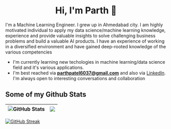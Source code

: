 <h1 align="center">Hi, I'm Parth 👋</h1>

<!--
**parth2901/parth2901** is a ✨ _special_ ✨ repository because its `README.md` (this file) appears on your GitHub profile.
-->

I'm a Machine Learning Engineer. I grew up in Ahmedabad city. I am highly motivated individual to apply my data science/machine learning knowledge, experience and provide valuable insights to solve challenging business problems and build a valuable AI products. I have an experience of working in a diversified environment and have gained deep-rooted knowledge of the various competencies

- I'm currently learning new techologies in machine learning/data science field and it's various applications.
- I'm best reached via **parthpatel6037@gmail.com** and also via [LinkedIn](https://www.linkedin.com/in/parth-patel-6026b7165/). I'm always open to interesting conversations and collaboration


## Some of my Github Stats
<!-- <p align=left> <img src=https://komarev.com/ghpvc/?username=Cradoe alt=Cradoe /> </p> -->

| ![GitHub Stats](https://github-readme-stats.vercel.app/api?username=parth-patel97&theme=radical)| <a href="https://github.com/parth-patel97/github-readme-stats"><img align="center" src="https://github-readme-stats.vercel.app/api/top-langs/?username=parth-patel97&layout=compact&theme=aura&hide_border=true" /></a> |
| ------------- | ------------- |

[![GitHub Streak](http://github-readme-streak-stats.herokuapp.com?user=parth-patel97&theme=tokyonight&date_format=M%20j%5B%2C%20Y%5D)](https://git.io/streak-stats)
